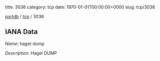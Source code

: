 title: 3036
category: tcp
date: 1970-01-01T00:00:00+0000
slug: tcp/3036

[portdb](/) / [tcp](/category/tcp.html) / 3036


## IANA Data

_Name:_ hagel-dump

_Description:_ Hagel DUMP

